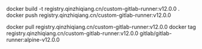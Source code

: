 docker build -t registry.qinzhiqiang.cn/custom-gitlab-runner:v12.0.0 .
docker push registry.qinzhiqiang.cn/custom-gitlab-runner:v12.0.0


docker pull registry.qinzhiqiang.cn/custom-gitlab-runner:v12.0.0
docker tag registry.qinzhiqiang.cn/custom-gitlab-runner:v12.0.0 gitlab/gitlab-runner:alpine-v12.0.0
